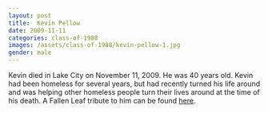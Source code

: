```yaml
---
layout: post
title:  Kevin Pellow
date: 2009-11-11
categories: class-of-1988
images: /assets/class-of-1988/kevin-pellow-1.jpg
gender: male
---
```

Kevin died in Lake City on November 11, 2009. He was 40 years old. Kevin had been homeless for several years, but had recently turned his life around and was helping other homeless people turn their lives around at the time of his death. A Fallen Leaf tribute to him can be found [here](http://fallenleaves.org/kevin-pellow/).
